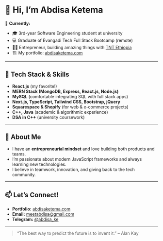 # 👋 Hi, I’m Abdisa Ketema 

🌱 **Currently:**  
- 🎓 3rd-year Software Engineering student at university  
- 💻 Graduate of Evangadi Tech Full Stack Bootcamp (remote)  
- 🧑‍💻 Entrepreneur, building amazing things with [TNT Ethiopia](#)  
- 🏗️ My portfolio: [abdisaketema.com](https://abdisaketema.com)

---

## 🚀 Tech Stack & Skills

- **React.js** (my favorite!)
- **MERN Stack (MongoDB, Express, React.js, Node.js)**
- **MySQL** (comfortable integrating SQL with full stack apps)
- **Next.js, TypeScript, Tailwind CSS, Bootstrap, jQuery**
- **Squarespace & Shopify** (for web & e-commerce projects)
- **C++, Java** (academic & algorithmic experience)
- **DSA in C++** (university coursework)

---

## 🧠 About Me

- I have an **entrepreneurial mindset** and love building both products and teams.
- I’m passionate about modern JavaScript frameworks and always learning new technologies.
- I believe in teamwork, innovation, and giving back to the tech community.

---

## 📫 Let’s Connect!

- **Portfolio:** [abdisaketema.com](https://abdisaketema.com)
- **Email:** [meetabdisa@gmail.com](mailto:meetabdisa@gmail.com)
- **Telegram:** [@abdisa_ke](https://t.me/abdisa_ke)
  <!-- Add your LinkedIn, Twitter, or other links here if you want! -->

---

> “The best way to predict the future is to invent it.” – Alan Kay


<!--
**devabdisa/devabdisa** is a ✨ _special_ ✨ repository because its `README.md` (this file) appears on your GitHub profile.

Here are some ideas to get you started:

- 🔭 I’m currently working on ...
- 🌱 I’m currently learning ...
- 👯 I’m looking to collaborate on ...
- 🤔 I’m looking for help with ...
- 💬 Ask me about ...
- 📫 How to reach me: ...
- 😄 Pronouns: ...
- ⚡ Fun fact: ...
-->
